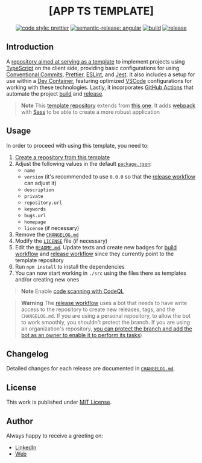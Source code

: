 <div align=center>

# [APP TS TEMPLATE]

[![code style: prettier](https://img.shields.io/badge/code_style-prettier-ff69b4.svg)](https://github.com/prettier/prettier)
[![semantic-release: angular](https://img.shields.io/badge/semantic--release-angular-e10079?logo=semantic-release)](https://github.com/semantic-release/semantic-release)
[![build](https://github.com/d3p1/app-ts-template/actions/workflows/build.yml/badge.svg)](https://github.com/d3p1/app-ts-template/actions/workflows/build.yml)
[![release](https://github.com/d3p1/app-ts-template/actions/workflows/release.yml/badge.svg)](https://github.com/d3p1/app-ts-template/actions/workflows/release.yml)

</div>

## Introduction

A [repository aimed at serving as a template](https://docs.github.com/en/repositories/creating-and-managing-repositories/creating-a-repository-from-a-template) to implement projects using [TypeScript](https://www.typescriptlang.org/) on the client side, providing basic configurations for using [Conventional Commits](https://www.conventionalcommits.org/en/v1.0.0/), [Prettier](https://prettier.io/), [ESLint](https://eslint.org/), and [Jest](https://jestjs.io/). It also includes a setup for use within a [Dev Container](https://code.visualstudio.com/docs/devcontainers/containers), featuring optimized [VSCode](https://code.visualstudio.com/) configurations for working with these technologies. Lastly, it incorporates [GitHub Actions](https://github.com/features/actions) that automate the project [build](./.github/workflows/build.yml) and [release](./.github/workflows/release.yml).

> **Note**
> This [template repository]((https://docs.github.com/en/repositories/creating-and-managing-repositories/creating-a-repository-from-a-template)) extends from [this one](https://github.com/d3p1/client-ts-template). It adds [webpack](https://webpack.js.org/) with [Sass](https://sass-lang.com/) to be able to create a more robust application

## Usage

In order to proceed with using this template, you need to:

1. [Create a repository from this template](https://docs.github.com/en/repositories/creating-and-managing-repositories/creating-a-repository-from-a-template)
2. Adjust the following values in the default [`package.json`](./package.json):
    - `name`
    - `version` (it's recommended to use `0.0.0` so that the [release workflow](./.github/workflows/release.yml) can adjust it)
    - `description`
    - `private`
    - `repository.url`
    - `keywords`
    - `bugs.url`
    - `homepage`
    - `license` (if necessary)
3. Remove the [`CHANGELOG.md`](./CHANGELOG.md)
4. Modify the [`LICENSE`](./LICENSE) file (if necessary)
5. Edit the [`README.md`](./README.md). Update texts and create new badges for [build workflow](./.github/workflows/build.yml) and [release workflow](./.github/workflows/release.yml) since they currently point to the template repository
6. Run `npm install` to install the dependencies
7. You can now start working in `./src` using the files there as templates and/or creating new ones

> **Note**
> Enable [code scanning with CodeQL](https://docs.github.com/en/code-security/code-scanning/enabling-code-scanning/configuring-default-setup-for-code-scanning)

> **Warning**
> The [release workflow](./.github/workflows/release.yml) uses a bot that needs to have write access to the repository to create new releases, tags, and the `CHANGELOG.md`. If you are using a personal repository, to allow the bot to work smoothly, you shouldn't protect the branch. If you are using an organization's repository, [you can protect the branch and add the bot as an owner to enable it to perform its tasks](https://github.com/semantic-release/github/issues/175#issuecomment-484964034))

## Changelog

Detailed changes for each release are documented in [`CHANGELOG.md`](./CHANGELOG.md).

## License

This work is published under [MIT License](./LICENSE).

## Author

Always happy to receive a greeting on:

- [LinkedIn](https://www.linkedin.com/in/cristian-marcelo-de-picciotto/)
- [Web](https://d3p1.dev/)
